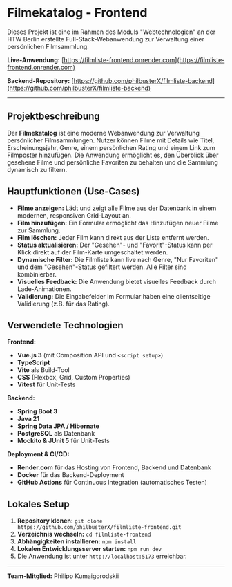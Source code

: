 # Filmekatalog - Frontend

Dieses Projekt ist eine im Rahmen des Moduls "Webtechnologien" an der HTW Berlin erstellte Full-Stack-Webanwendung zur Verwaltung einer persönlichen Filmsammlung.

**Live-Anwendung:** [https://filmliste-frontend.onrender.com](https://filmliste-frontend.onrender.com)

**Backend-Repository:** [https://github.com/philbusterX/filmliste-backend](https://github.com/philbusterX/filmliste-backend)

---

## Projektbeschreibung

Der **Filmekatalog** ist eine moderne Webanwendung zur Verwaltung persönlicher Filmsammlungen. Nutzer können Filme mit Details wie Titel, Erscheinungsjahr, Genre, einem persönlichen Rating und einem Link zum Filmposter hinzufügen. Die Anwendung ermöglicht es, den Überblick über gesehene Filme und persönliche Favoriten zu behalten und die Sammlung dynamisch zu filtern.

## Hauptfunktionen (Use-Cases)

* **Filme anzeigen:** Lädt und zeigt alle Filme aus der Datenbank in einem modernen, responsiven Grid-Layout an.
* **Film hinzufügen:** Ein Formular ermöglicht das Hinzufügen neuer Filme zur Sammlung.
* **Film löschen:** Jeder Film kann direkt aus der Liste entfernt werden.
* **Status aktualisieren:** Der "Gesehen"- und "Favorit"-Status kann per Klick direkt auf der Film-Karte umgeschaltet werden.
* **Dynamische Filter:** Die Filmliste kann live nach Genre, "Nur Favoriten" und dem "Gesehen"-Status gefiltert werden. Alle Filter sind kombinierbar.
* **Visuelles Feedback:** Die Anwendung bietet visuelles Feedback durch Lade-Animationen.
* **Validierung:** Die Eingabefelder im Formular haben eine clientseitige Validierung (z.B. für das Rating).

## Verwendete Technologien

**Frontend:**
* **Vue.js 3** (mit Composition API und `<script setup>`)
* **TypeScript**
* **Vite** als Build-Tool
* **CSS** (Flexbox, Grid, Custom Properties)
* **Vitest** für Unit-Tests

**Backend:**
* **Spring Boot 3**
* **Java 21**
* **Spring Data JPA / Hibernate**
* **PostgreSQL** als Datenbank
* **Mockito & JUnit 5** für Unit-Tests

**Deployment & CI/CD:**
* **Render.com** für das Hosting von Frontend, Backend und Datenbank
* **Docker** für das Backend-Deployment
* **GitHub Actions** für Continuous Integration (automatisches Testen)

## Lokales Setup

1.  **Repository klonen:** `git clone https://github.com/philbusterX/filmliste-frontend.git`
2.  **Verzeichnis wechseln:** `cd filmliste-frontend`
3.  **Abhängigkeiten installieren:** `npm install`
4.  **Lokalen Entwicklungsserver starten:** `npm run dev`
5.  Die Anwendung ist unter `http://localhost:5173` erreichbar.

---
**Team-Mitglied:** Philipp Kumaigorodskii
